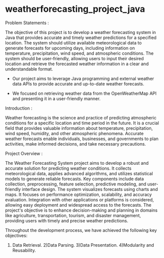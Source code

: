 # weatherforecasting_project_java

Problem Statements :

The objective of this project is to develop a weather forecasting system in Java that provides accurate and timely weather predictions for a specified location. 
The system should utilize available meteorological data to generate forecasts for upcoming days, including information on temperature, precipitation, wind speed,
and atmospheric conditions. The system should be user-friendly, allowing users to input their desired location and retrieve the forecasted weather information in a clear and understandable format.

- Our project aims to leverage Java programming and external weather data APIs to provide accurate and up-to-date weather forecasts.

- We focused on retrieving weather data from the OpenWeatherMap API and presenting it in a user-friendly manner.

Introduction :

Weather forecasting is the science and practice of predicting atmospheric conditions for a specific location and time period in the future.
It is a crucial field that provides valuable information about temperature, precipitation, wind speed, humidity, and other atmospheric phenomena.
Accurate weather forecasts enable individuals, businesses, and governments to plan activities, make informed decisions, and take necessary precautions.

Project Overview :

The Weather Forecasting System project aims to develop a robust and accurate solution for predicting weather conditions.
It collects meteorological data, applies advanced algorithms, and utilizes statistical models to generate reliable forecasts. 
Key components include data collection, preprocessing, feature selection, predictive modeling, and user-friendly interface design.
The system visualizes forecasts using charts and maps. It focuses on performance optimization, scalability, and accuracy evaluation. 
Integration with other applications or platforms is considered, allowing easy deployment and widespread access to the forecasts. 
The project's objective is to enhance decision-making and planning in domains like agriculture, transportation, tourism, and disaster management, 
providing users with timely and precise weather predictions.


Throughout the development process, we have achieved the following key objectives:

 1) Data Retrieval. 
 2)Data Parsing.
 3)Data Presentation.
 4)Modularity and Reusability.

